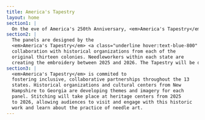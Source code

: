 ```yaml
---
title: America's Tapestry
layout: home
section1: |
  On the eve of America's 250th Anniversary, <em>America's Tapestry</em> seeks to tell an inclusive story of individuals from our nation's past. Composed of thirteen embroidered panels, this modern interpretation of the Bayeux Tapestry visually narrates unique, untold stories from America’s thirteen colonies.
section2: |
  The panels are designed by the
  <em>America's Tapestry</em> <a class="underline hover:text-blue-800" href="/team">creative team</a> in
  collaboration with historical organizations from each of the
  original thirteen colonies. Needleworkers within each state are
  creating the embroidery between 2025 and 2026. The Tapestry will be displayed in prominent gallery spaces in 2026 and 2027.
section3: |
  <em>America's Tapestry</em> is commited to
  fostering inclusive, collaborative partnerships throughout the 13
  states. Historical organizations and cultural centers from New
  Hampshire to Georgia are developing themes and imagery for each
  panel. Stitching will take place at heritage centers from 2025
  to 2026, allowing audiences to visit and engage with this historic
  work and learn about the practice of needle art.
---
```

